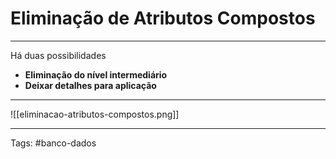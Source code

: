 
# Eliminação de Atributos Compostos

---

Há duas possibilidades

- **Eliminação do nível intermediário**
- **Deixar detalhes para aplicação**

---

![[eliminacao-atributos-compostos.png]]

---

Tags: #banco-dados


